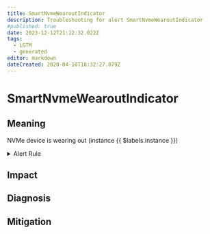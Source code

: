 ```yaml
---
title: SmartNvmeWearoutIndicator
description: Troubleshooting for alert SmartNvmeWearoutIndicator
#published: true
date: 2023-12-12T21:12:32.022Z
tags: 
  - LGTM
  - generated
editor: markdown
dateCreated: 2020-04-10T18:32:27.079Z
---
```


# SmartNvmeWearoutIndicator

## Meaning
[//]: # "Short paragraph that explains what the alert means"
NVMe device is wearing out (instance {{ $labels.instance }})

<details>
  <summary>Alert Rule</summary>

{{% rule "s/smartctl-exporter.yml" "SmartNvmeWearoutIndicator" %}}

<!-- Rule when generated

```yaml
alert: SmartNvmeWearoutIndicator
expr: smartctl_device_available_spare{device=~"nvme.*"} < smartctl_device_available_spare_threshold{device=~"nvme.*"}
for: 15m
labels:
    severity: critical
annotations:
    summary: Smart NVME Wearout Indicator (instance {{ $labels.instance }})
    description: |-
        NVMe device is wearing out (instance {{ $labels.instance }})
          VALUE = {{ $value }}
          LABELS = {{ $labels }}
    runbook: https://github.com/srerun/prometheus-alerts/blob/main/content/runbooks/s/SmartNvmeWearoutIndicator.md

```

-->

</details>


## Impact
[//]: # "What could / will happen if the alert is not addressed"



## Diagnosis
[//]: # "Steps to take to identify the cause of the problem"



## Mitigation
[//]: # "The steps necessary to resolve the alert"
